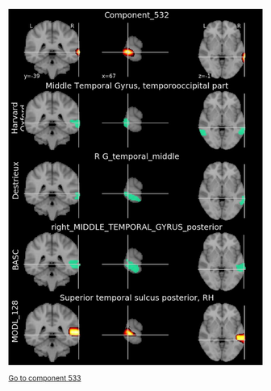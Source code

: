


![532](preliminary/532.jpg "Component 532")

[Go to component 533](https://parietal-inria.github.io/MODL_atlas/1024/533 "Component 533")